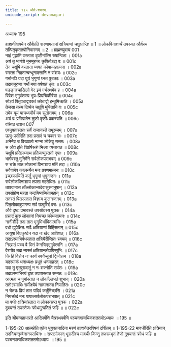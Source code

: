 ```yaml
---
title: १९५ और्व-शमनम्
unicode_script: devanagari

---
```



अध्यायः 195

ब्राह्मणीवाक्येन और्वंप्रति शरणागतानां क्षत्रियाणां चक्षुःप्राप्तिः ॥ 1 ॥ लोकविनाशार्थं तपस्यत और्वस्य तत्पितृकृततपोनिवारणम् ॥ 2 ॥
ब्राह्मण्युवाच 	001  
नाहं गृह्णामि वस्ताता दृष्टीर्नास्मि रुषान्विता ।	001a  
अयं तु भार्गवो नूनमूरुजः कुपितोऽद्य वः ॥	001c  
तेन चक्षूंषि वस्ताता व्यक्तं कोपान्महात्मना ।	002a  
स्मरता निहतान्बन्धूनादत्तानि न संशयः ॥	002c  
गर्भानपि यदा यूयं भृगूणां घ्नत पुत्रकाः ।	003a  
तदायमूरुणा गर्भो मया वर्षशतं धृतः ॥	003c  
षडङ्गश्चाखिलो वेद इमं गर्भस्थमेव ह ।	004a  
विवेश भृगुवंशस्य भूयः प्रियचिकीर्षया ॥	004c  
सोऽयं पितृवधाद्व्यक्तं क्रोधाद्वो हन्तुमिच्छति ।	005a  
तेजसा तस्य दिव्येन चक्षूंषि मुषितानि वः ॥	005c  
तमेव यूयं याचध्वमौर्वं मम सुतोत्तमम् ।	006a  
अयं वः प्रणिपातेन तुष्टो दृष्टीः प्रदास्यति ॥	006c  
वसिष्ठ उवाच 	007  
एवमुक्तास्ततः सर्वे राजानस्ते तमूरुजम् ।	007a  
ऊचुः प्रसीदेति तदा प्रसादं च चकार सः ॥	007c  
अनेनैव च विख्यातो नाम्ना लोकेषु सत्तमः ।	008a  
स और्व इति विप्रर्षिरूरुं भित्त्वा व्यजायत ॥	008c  
चक्षूंषि प्रतिलभ्याथ प्रतिजग्मुस्ततो नृपाः ।	009a  
भार्गवस्तु मुनिर्मेने सर्वलोकपराभवम् ॥	009c  
स चक्रे तात लोकानां विनाशाय मतिं तदा ।	010a  
सर्वेषामेव कार्त्स्न्येन मनः प्रवणमात्मनः ॥	010c  
इच्छन्नपचितिं कर्तुं भृगूणां भृगुनन्दनः ।	011a  
सर्वलोकविनाशाय तपसा महतैधितः ॥	011c  
तापयामास ताँल्लोकान्सदेवासुरमानुषान् ।	012a  
तपसोग्रेण महता नन्दयिष्यन्पितामहान् ॥	012c  
ततस्तं पितरस्तात विज्ञाय कुलनन्दनम् ।	013a  
पितृलोकादुपागम्य सर्व ऊचुरिदं वचः ॥	013c  
और्व दृष्टः प्रभावस्ते तपसोग्रस्य पुत्रक ।	014a  
प्रसादं कुरु लोकानां नियच्छ क्रोधमात्मनः ॥	014c  
नानीशैर्हि तदा तात भृगुभिर्भावितात्मभिः ।	015a  
वधो ह्युपेक्षितः सर्वैः क्षत्रियाणां विहिंसताम् ॥	015c  
आयुषा विप्रकृष्टेन यदा नः खेद आविशत् ।	016a  
तदाऽस्माभिर्वधस्तात क्षत्रियैरीप्सितः स्वयम् ॥	016c  
निखातं यच्च वै वित्तं केनचिद्भृगुवेश्मनि ।	017a  
वैरायैव तदा न्यस्तं क्षत्रियान्कोपयिष्णुभिः ॥	017c  
किं हि वित्तेन नः कार्यं स्वर्गेप्सूनां द्विजोत्तम ।	018a  
यदस्माकं धनाध्यक्षः प्रभूतं धनमाहरत् ॥	018c  
यदा तु मृत्युरादातुं न नः शक्नोति सर्वशः ।	019a  
तदाऽस्माभिरयं दृष्ट उपायस्तात सम्मतः ॥	019c  
आत्महा च पुमांस्तात न लोकाँल्लभते शुभान् ।	020a  
ततोऽस्माभिः समीक्ष्यैवं नात्मनात्मा निपातितः ॥	020c  
न चैतन्नः प्रियं तात यदिदं कर्तुमिच्छसि ।	021a  
नियच्छेदं मनः पापात्सर्वलोकपराभवात् ॥	021c  
मा वधीः क्षत्रियांस्तात न लोकान्सप्त पुत्रक ।	022a  
दूषयन्तं तपस्तेजः क्रोधमुत्पतितं जहि ॥ ॥	022c  

इति श्रीमन्महाभारते आदिपर्वणि चैत्ररथपर्वणि पञ्चनवत्यधिकशततमोऽध्यायः ॥ 195 ॥

1-195-20 आत्महेति एतेन भृगुपतनादिना मरणं ब्राह्मणेतरविषयं दर्शितम् ॥ 1-195-22 मावधीरिति क्षत्रियान् तदनियन्तृत्वेनानपराधिनः । सप्तलोकान् भूरादींश्च मावधीः किन्तु तपःसम्भृतं तेजो दूषयन्तं क्रोधं जहि ॥ पञ्चनवत्यधिकशततमोऽध्यायः ॥ 195 ॥